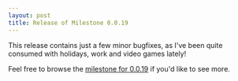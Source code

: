 ```yaml
---
layout: post
title: Release of Milestone 0.0.19
---
```


This release contains just a few minor bugfixes, as I've been quite consumed with holidays, work and video games lately!

Feel free to browse the [milestone for 0.0.19](http://issues.emperorapp.com/ticket/EMP-81)
if you'd like to see more.
